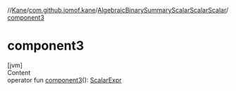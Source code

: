 //[Kane](../../index.md)/[com.github.jomof.kane](../index.md)/[AlgebraicBinarySummaryScalarScalarScalar](index.md)/[component3](component3.md)



# component3  
[jvm]  
Content  
operator fun [component3](component3.md)(): [ScalarExpr](../-scalar-expr/index.md)  



